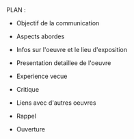 PLAN : 
- Objectif de la communication
- Aspects abordes


- Infos sur l'oeuvre et le lieu d'exposition
- Presentation detaillee de l'oeuvre
- Experience vecue
- Critique
- Liens avec d'autres oeuvres


- Rappel
- Ouverture
